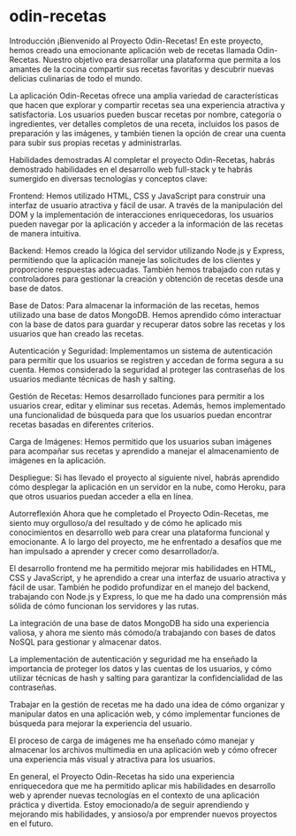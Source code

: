 # odin-recetas
Introducción
¡Bienvenido al Proyecto Odin-Recetas! En este proyecto, hemos creado una emocionante aplicación web de recetas llamada Odin-Recetas. Nuestro objetivo era desarrollar una plataforma que permita a los amantes de la cocina compartir sus recetas favoritas y descubrir nuevas delicias culinarias de todo el mundo.

La aplicación Odin-Recetas ofrece una amplia variedad de características que hacen que explorar y compartir recetas sea una experiencia atractiva y satisfactoria. Los usuarios pueden buscar recetas por nombre, categoría o ingredientes, ver detalles completos de una receta, incluidos los pasos de preparación y las imágenes, y también tienen la opción de crear una cuenta para subir sus propias recetas y administrarlas.

Habilidades demostradas
Al completar el proyecto Odin-Recetas, habrás demostrado habilidades en el desarrollo web full-stack y te habrás sumergido en diversas tecnologías y conceptos clave:

Frontend: Hemos utilizado HTML, CSS y JavaScript para construir una interfaz de usuario atractiva y fácil de usar. A través de la manipulación del DOM y la implementación de interacciones enriquecedoras, los usuarios pueden navegar por la aplicación y acceder a la información de las recetas de manera intuitiva.

Backend: Hemos creado la lógica del servidor utilizando Node.js y Express, permitiendo que la aplicación maneje las solicitudes de los clientes y proporcione respuestas adecuadas. También hemos trabajado con rutas y controladores para gestionar la creación y obtención de recetas desde una base de datos.

Base de Datos: Para almacenar la información de las recetas, hemos utilizado una base de datos MongoDB. Hemos aprendido cómo interactuar con la base de datos para guardar y recuperar datos sobre las recetas y los usuarios que han creado las recetas.

Autenticación y Seguridad: Implementamos un sistema de autenticación para permitir que los usuarios se registren y accedan de forma segura a su cuenta. Hemos considerado la seguridad al proteger las contraseñas de los usuarios mediante técnicas de hash y salting.

Gestión de Recetas: Hemos desarrollado funciones para permitir a los usuarios crear, editar y eliminar sus recetas. Además, hemos implementado una funcionalidad de búsqueda para que los usuarios puedan encontrar recetas basadas en diferentes criterios.

Carga de Imágenes: Hemos permitido que los usuarios suban imágenes para acompañar sus recetas y aprendido a manejar el almacenamiento de imágenes en la aplicación.

Despliegue: Si has llevado el proyecto al siguiente nivel, habrás aprendido cómo desplegar la aplicación en un servidor en la nube, como Heroku, para que otros usuarios puedan acceder a ella en línea.

Autorreflexión
Ahora que he completado el Proyecto Odin-Recetas, me siento muy orgulloso/a del resultado y de cómo he aplicado mis conocimientos en desarrollo web para crear una plataforma funcional y emocionante. A lo largo del proyecto, me he enfrentado a desafíos que me han impulsado a aprender y crecer como desarrollador/a.

El desarrollo frontend me ha permitido mejorar mis habilidades en HTML, CSS y JavaScript, y he aprendido a crear una interfaz de usuario atractiva y fácil de usar. También he podido profundizar en el manejo del backend, trabajando con Node.js y Express, lo que me ha dado una comprensión más sólida de cómo funcionan los servidores y las rutas.

La integración de una base de datos MongoDB ha sido una experiencia valiosa, y ahora me siento más cómodo/a trabajando con bases de datos NoSQL para gestionar y almacenar datos.

La implementación de autenticación y seguridad me ha enseñado la importancia de proteger los datos y las cuentas de los usuarios, y cómo utilizar técnicas de hash y salting para garantizar la confidencialidad de las contraseñas.

Trabajar en la gestión de recetas me ha dado una idea de cómo organizar y manipular datos en una aplicación web, y cómo implementar funciones de búsqueda para mejorar la experiencia del usuario.

El proceso de carga de imágenes me ha enseñado cómo manejar y almacenar los archivos multimedia en una aplicación web y cómo ofrecer una experiencia más visual y atractiva para los usuarios.

En general, el Proyecto Odin-Recetas ha sido una experiencia enriquecedora que me ha permitido aplicar mis habilidades en desarrollo web y aprender nuevas tecnologías en el contexto de una aplicación práctica y divertida. Estoy emocionado/a de seguir aprendiendo y mejorando mis habilidades, y ansioso/a por emprender nuevos proyectos en el futuro.